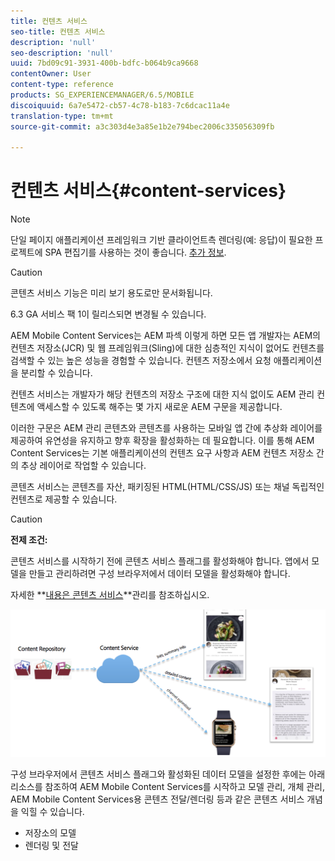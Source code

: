 ```yaml
---
title: 컨텐츠 서비스
seo-title: 컨텐츠 서비스
description: 'null'
seo-description: 'null'
uuid: 7bd09c91-3931-400b-bdfc-b064b9ca9668
contentOwner: User
content-type: reference
products: SG_EXPERIENCEMANAGER/6.5/MOBILE
discoiquuid: 6a7e5472-cb57-4c78-b183-7c6dcac11a4e
translation-type: tm+mt
source-git-commit: a3c303d4e3a85e1b2e794bec2006c335056309fb

---
```



# 컨텐츠 서비스{#content-services}

>[!NOTE]
>
>단일 페이지 애플리케이션 프레임워크 기반 클라이언트측 렌더링(예: 응답)이 필요한 프로젝트에 SPA 편집기를 사용하는 것이 좋습니다. [추가 정보](/help/sites-developing/spa-overview.md).

>[!CAUTION]
>
>콘텐츠 서비스 기능은 미리 보기 용도로만 문서화됩니다.
>
>6.3 GA 서비스 팩 1이 릴리스되면 변경될 수 있습니다.

AEM Mobile Content Services는 AEM 파섹 이렇게 하면 모든 앱 개발자는 AEM의 컨텐츠 저장소(JCR) 및 웹 프레임워크(Sling)에 대한 심층적인 지식이 없어도 컨텐츠를 검색할 수 있는 높은 성능을 경험할 수 있습니다. 컨텐츠 저장소에서 요청 애플리케이션을 분리할 수 있습니다.

컨텐츠 서비스는 개발자가 해당 컨텐츠의 저장소 구조에 대한 지식 없이도 AEM 관리 컨텐츠에 액세스할 수 있도록 해주는 몇 가지 새로운 AEM 구문을 제공합니다.

이러한 구문은 AEM 관리 콘텐츠와 콘텐츠를 사용하는 모바일 앱 간에 추상화 레이어를 제공하여 유연성을 유지하고 향후 확장을 활성화하는 데 필요합니다. 이를 통해 AEM Content Services는 기본 애플리케이션의 컨텐츠 요구 사항과 AEM 컨텐츠 저장소 간의 추상 레이어로 작업할 수 있습니다.

콘텐츠 서비스는 콘텐츠를 자산, 패키징된 HTML(HTML/CSS/JS) 또는 채널 독립적인 컨텐츠로 제공할 수 있습니다.

>[!CAUTION]
>
>**전제 조건:**
>
>콘텐츠 서비스를 시작하기 전에 콘텐츠 서비스 플래그를 활성화해야 합니다. 앱에서 모델을 만들고 관리하려면 구성 브라우저에서 데이터 모델을 활성화해야 합니다.
>
>자세한 **[내용은 콘텐츠 서비스](/help/mobile/developing-content-services.md)**관리를 참조하십시오.

![chlimage_1-143](assets/chlimage_1-143.png)

구성 브라우저에서 콘텐츠 서비스 플래그와 활성화된 데이터 모델을 설정한 후에는 아래 리소스를 참조하여 AEM Mobile Content Services를 시작하고 모델 관리, 개체 관리, AEM Mobile Content Services용 콘텐츠 전달/렌더링 등과 같은 콘텐츠 서비스 개념을 익힐 수 있습니다.

* 저장소의 모델
* 렌더링 및 전달


